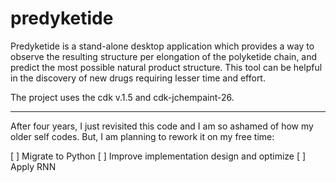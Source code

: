 # predyketide
Predyketide is a stand-alone desktop application which provides a way to observe the resulting structure per elongation of the polyketide chain, and predict the most possible natural product structure. This tool can be helpful in the discovery of new drugs requiring lesser time and effort.

The project uses the cdk v.1.5 and cdk-jchempaint-26.

----------
After four years, I just revisited this code and I am so ashamed of how my older self codes.
But, I am planning to rework it on my free time:

[ ] Migrate to Python
[ ] Improve implementation design and optimize
[ ] Apply RNN
